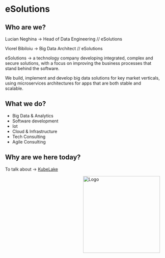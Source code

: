 # eSolutions

## Who are we?
Lucian Neghina ->  Head of Data Engineering // eSolutions

Viorel Bibiloiu -> Big Data Architect // eSolutions

eSolutions -> a technology company developing integrated, complex and secure solutions, with a focus on improving the business processes that stand behind the software.

We build, implement and develop big data solutions for key market verticals, using microservices architectures for apps that are both stable and scalable.

## What we do?

* Big Data & Analytics
* Software development
* Iot
* Cloud & Infrastructure
* Tech Consulting
* Agile Consulting

## Why are we here today?
To talk about -> [KubeLake](0-kubeLake.md)



<img src="/img/logo_esolutions.png" alt="Logo" style="float: right; width: 250px;"/>
